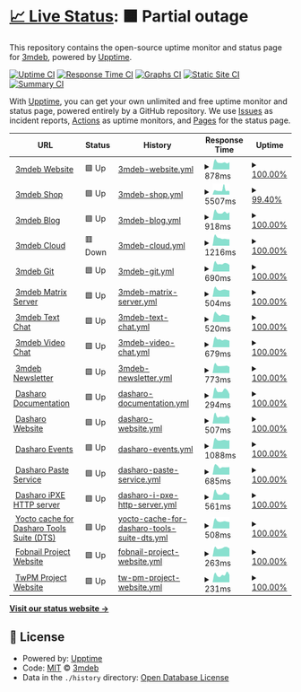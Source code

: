 # [📈 Live Status](https://3mdeb.github.io/upptime-site): <!--live status--> **🟧 Partial outage**

This repository contains the open-source uptime monitor and status page for [3mdeb](https://3mdeb.com), powered by [Upptime](https://github.com/upptime/upptime).

[![Uptime CI](https://github.com/3mdeb/upptime-site/workflows/Uptime%20CI/badge.svg)](https://github.com/3mdeb/upptime-site/actions?query=workflow%3A%22Uptime+CI%22)
[![Response Time CI](https://github.com/3mdeb/upptime-site/workflows/Response%20Time%20CI/badge.svg)](https://github.com/3mdeb/upptime-site/actions?query=workflow%3A%22Response+Time+CI%22)
[![Graphs CI](https://github.com/3mdeb/upptime-site/workflows/Graphs%20CI/badge.svg)](https://github.com/3mdeb/upptime-site/actions?query=workflow%3A%22Graphs+CI%22)
[![Static Site CI](https://github.com/3mdeb/upptime-site/workflows/Static%20Site%20CI/badge.svg)](https://github.com/3mdeb/upptime-site/actions?query=workflow%3A%22Static+Site+CI%22)
[![Summary CI](https://github.com/3mdeb/upptime-site/workflows/Summary%20CI/badge.svg)](https://github.com/3mdeb/upptime-site/actions?query=workflow%3A%22Summary+CI%22)

With [Upptime](https://upptime.js.org), you can get your own unlimited and free uptime monitor and status page, powered entirely by a GitHub repository. We use [Issues](https://github.com/3mdeb/upptime-site/issues) as incident reports, [Actions](https://github.com/3mdeb/upptime-site/actions) as uptime monitors, and [Pages](https://3mdeb.github.io/upptime-site) for the status page.

<!--start: status pages-->
<!-- This summary is generated by Upptime (https://github.com/upptime/upptime) -->
<!-- Do not edit this manually, your changes will be overwritten -->
<!-- prettier-ignore -->
| URL | Status | History | Response Time | Uptime |
| --- | ------ | ------- | ------------- | ------ |
| <img alt="" src="https://icons.duckduckgo.com/ip3/3mdeb.com.ico" height="13"> [3mdeb Website](https://3mdeb.com) | 🟩 Up | [3mdeb-website.yml](https://github.com/3mdeb/upptime-site/commits/HEAD/history/3mdeb-website.yml) | <details><summary><img alt="Response time graph" src="./graphs/3mdeb-website/response-time-week.png" height="20"> 878ms</summary><br><a href="https://3mdeb.github.io/upptime-site/history/3mdeb-website"><img alt="Response time 985" src="https://img.shields.io/endpoint?url=https%3A%2F%2Fraw.githubusercontent.com%2F3mdeb%2Fupptime-site%2FHEAD%2Fapi%2F3mdeb-website%2Fresponse-time.json"></a><br><a href="https://3mdeb.github.io/upptime-site/history/3mdeb-website"><img alt="24-hour response time 873" src="https://img.shields.io/endpoint?url=https%3A%2F%2Fraw.githubusercontent.com%2F3mdeb%2Fupptime-site%2FHEAD%2Fapi%2F3mdeb-website%2Fresponse-time-day.json"></a><br><a href="https://3mdeb.github.io/upptime-site/history/3mdeb-website"><img alt="7-day response time 878" src="https://img.shields.io/endpoint?url=https%3A%2F%2Fraw.githubusercontent.com%2F3mdeb%2Fupptime-site%2FHEAD%2Fapi%2F3mdeb-website%2Fresponse-time-week.json"></a><br><a href="https://3mdeb.github.io/upptime-site/history/3mdeb-website"><img alt="30-day response time 902" src="https://img.shields.io/endpoint?url=https%3A%2F%2Fraw.githubusercontent.com%2F3mdeb%2Fupptime-site%2FHEAD%2Fapi%2F3mdeb-website%2Fresponse-time-month.json"></a><br><a href="https://3mdeb.github.io/upptime-site/history/3mdeb-website"><img alt="1-year response time 989" src="https://img.shields.io/endpoint?url=https%3A%2F%2Fraw.githubusercontent.com%2F3mdeb%2Fupptime-site%2FHEAD%2Fapi%2F3mdeb-website%2Fresponse-time-year.json"></a></details> | <details><summary><a href="https://3mdeb.github.io/upptime-site/history/3mdeb-website">100.00%</a></summary><a href="https://3mdeb.github.io/upptime-site/history/3mdeb-website"><img alt="All-time uptime 99.98%" src="https://img.shields.io/endpoint?url=https%3A%2F%2Fraw.githubusercontent.com%2F3mdeb%2Fupptime-site%2FHEAD%2Fapi%2F3mdeb-website%2Fuptime.json"></a><br><a href="https://3mdeb.github.io/upptime-site/history/3mdeb-website"><img alt="24-hour uptime 100.00%" src="https://img.shields.io/endpoint?url=https%3A%2F%2Fraw.githubusercontent.com%2F3mdeb%2Fupptime-site%2FHEAD%2Fapi%2F3mdeb-website%2Fuptime-day.json"></a><br><a href="https://3mdeb.github.io/upptime-site/history/3mdeb-website"><img alt="7-day uptime 100.00%" src="https://img.shields.io/endpoint?url=https%3A%2F%2Fraw.githubusercontent.com%2F3mdeb%2Fupptime-site%2FHEAD%2Fapi%2F3mdeb-website%2Fuptime-week.json"></a><br><a href="https://3mdeb.github.io/upptime-site/history/3mdeb-website"><img alt="30-day uptime 100.00%" src="https://img.shields.io/endpoint?url=https%3A%2F%2Fraw.githubusercontent.com%2F3mdeb%2Fupptime-site%2FHEAD%2Fapi%2F3mdeb-website%2Fuptime-month.json"></a><br><a href="https://3mdeb.github.io/upptime-site/history/3mdeb-website"><img alt="1-year uptime 99.99%" src="https://img.shields.io/endpoint?url=https%3A%2F%2Fraw.githubusercontent.com%2F3mdeb%2Fupptime-site%2FHEAD%2Fapi%2F3mdeb-website%2Fuptime-year.json"></a></details>
| <img alt="" src="https://icons.duckduckgo.com/ip3/shop.3mdeb.com.ico" height="13"> [3mdeb Shop](https://shop.3mdeb.com/shop) | 🟩 Up | [3mdeb-shop.yml](https://github.com/3mdeb/upptime-site/commits/HEAD/history/3mdeb-shop.yml) | <details><summary><img alt="Response time graph" src="./graphs/3mdeb-shop/response-time-week.png" height="20"> 5507ms</summary><br><a href="https://3mdeb.github.io/upptime-site/history/3mdeb-shop"><img alt="Response time 8238" src="https://img.shields.io/endpoint?url=https%3A%2F%2Fraw.githubusercontent.com%2F3mdeb%2Fupptime-site%2FHEAD%2Fapi%2F3mdeb-shop%2Fresponse-time.json"></a><br><a href="https://3mdeb.github.io/upptime-site/history/3mdeb-shop"><img alt="24-hour response time 4141" src="https://img.shields.io/endpoint?url=https%3A%2F%2Fraw.githubusercontent.com%2F3mdeb%2Fupptime-site%2FHEAD%2Fapi%2F3mdeb-shop%2Fresponse-time-day.json"></a><br><a href="https://3mdeb.github.io/upptime-site/history/3mdeb-shop"><img alt="7-day response time 5507" src="https://img.shields.io/endpoint?url=https%3A%2F%2Fraw.githubusercontent.com%2F3mdeb%2Fupptime-site%2FHEAD%2Fapi%2F3mdeb-shop%2Fresponse-time-week.json"></a><br><a href="https://3mdeb.github.io/upptime-site/history/3mdeb-shop"><img alt="30-day response time 6719" src="https://img.shields.io/endpoint?url=https%3A%2F%2Fraw.githubusercontent.com%2F3mdeb%2Fupptime-site%2FHEAD%2Fapi%2F3mdeb-shop%2Fresponse-time-month.json"></a><br><a href="https://3mdeb.github.io/upptime-site/history/3mdeb-shop"><img alt="1-year response time 8726" src="https://img.shields.io/endpoint?url=https%3A%2F%2Fraw.githubusercontent.com%2F3mdeb%2Fupptime-site%2FHEAD%2Fapi%2F3mdeb-shop%2Fresponse-time-year.json"></a></details> | <details><summary><a href="https://3mdeb.github.io/upptime-site/history/3mdeb-shop">99.40%</a></summary><a href="https://3mdeb.github.io/upptime-site/history/3mdeb-shop"><img alt="All-time uptime 99.54%" src="https://img.shields.io/endpoint?url=https%3A%2F%2Fraw.githubusercontent.com%2F3mdeb%2Fupptime-site%2FHEAD%2Fapi%2F3mdeb-shop%2Fuptime.json"></a><br><a href="https://3mdeb.github.io/upptime-site/history/3mdeb-shop"><img alt="24-hour uptime 100.00%" src="https://img.shields.io/endpoint?url=https%3A%2F%2Fraw.githubusercontent.com%2F3mdeb%2Fupptime-site%2FHEAD%2Fapi%2F3mdeb-shop%2Fuptime-day.json"></a><br><a href="https://3mdeb.github.io/upptime-site/history/3mdeb-shop"><img alt="7-day uptime 99.40%" src="https://img.shields.io/endpoint?url=https%3A%2F%2Fraw.githubusercontent.com%2F3mdeb%2Fupptime-site%2FHEAD%2Fapi%2F3mdeb-shop%2Fuptime-week.json"></a><br><a href="https://3mdeb.github.io/upptime-site/history/3mdeb-shop"><img alt="30-day uptime 99.68%" src="https://img.shields.io/endpoint?url=https%3A%2F%2Fraw.githubusercontent.com%2F3mdeb%2Fupptime-site%2FHEAD%2Fapi%2F3mdeb-shop%2Fuptime-month.json"></a><br><a href="https://3mdeb.github.io/upptime-site/history/3mdeb-shop"><img alt="1-year uptime 99.14%" src="https://img.shields.io/endpoint?url=https%3A%2F%2Fraw.githubusercontent.com%2F3mdeb%2Fupptime-site%2FHEAD%2Fapi%2F3mdeb-shop%2Fuptime-year.json"></a></details>
| <img alt="" src="https://icons.duckduckgo.com/ip3/blog.3mdeb.com.ico" height="13"> [3mdeb Blog](https://blog.3mdeb.com) | 🟩 Up | [3mdeb-blog.yml](https://github.com/3mdeb/upptime-site/commits/HEAD/history/3mdeb-blog.yml) | <details><summary><img alt="Response time graph" src="./graphs/3mdeb-blog/response-time-week.png" height="20"> 918ms</summary><br><a href="https://3mdeb.github.io/upptime-site/history/3mdeb-blog"><img alt="Response time 987" src="https://img.shields.io/endpoint?url=https%3A%2F%2Fraw.githubusercontent.com%2F3mdeb%2Fupptime-site%2FHEAD%2Fapi%2F3mdeb-blog%2Fresponse-time.json"></a><br><a href="https://3mdeb.github.io/upptime-site/history/3mdeb-blog"><img alt="24-hour response time 926" src="https://img.shields.io/endpoint?url=https%3A%2F%2Fraw.githubusercontent.com%2F3mdeb%2Fupptime-site%2FHEAD%2Fapi%2F3mdeb-blog%2Fresponse-time-day.json"></a><br><a href="https://3mdeb.github.io/upptime-site/history/3mdeb-blog"><img alt="7-day response time 918" src="https://img.shields.io/endpoint?url=https%3A%2F%2Fraw.githubusercontent.com%2F3mdeb%2Fupptime-site%2FHEAD%2Fapi%2F3mdeb-blog%2Fresponse-time-week.json"></a><br><a href="https://3mdeb.github.io/upptime-site/history/3mdeb-blog"><img alt="30-day response time 945" src="https://img.shields.io/endpoint?url=https%3A%2F%2Fraw.githubusercontent.com%2F3mdeb%2Fupptime-site%2FHEAD%2Fapi%2F3mdeb-blog%2Fresponse-time-month.json"></a><br><a href="https://3mdeb.github.io/upptime-site/history/3mdeb-blog"><img alt="1-year response time 993" src="https://img.shields.io/endpoint?url=https%3A%2F%2Fraw.githubusercontent.com%2F3mdeb%2Fupptime-site%2FHEAD%2Fapi%2F3mdeb-blog%2Fresponse-time-year.json"></a></details> | <details><summary><a href="https://3mdeb.github.io/upptime-site/history/3mdeb-blog">100.00%</a></summary><a href="https://3mdeb.github.io/upptime-site/history/3mdeb-blog"><img alt="All-time uptime 99.99%" src="https://img.shields.io/endpoint?url=https%3A%2F%2Fraw.githubusercontent.com%2F3mdeb%2Fupptime-site%2FHEAD%2Fapi%2F3mdeb-blog%2Fuptime.json"></a><br><a href="https://3mdeb.github.io/upptime-site/history/3mdeb-blog"><img alt="24-hour uptime 100.00%" src="https://img.shields.io/endpoint?url=https%3A%2F%2Fraw.githubusercontent.com%2F3mdeb%2Fupptime-site%2FHEAD%2Fapi%2F3mdeb-blog%2Fuptime-day.json"></a><br><a href="https://3mdeb.github.io/upptime-site/history/3mdeb-blog"><img alt="7-day uptime 100.00%" src="https://img.shields.io/endpoint?url=https%3A%2F%2Fraw.githubusercontent.com%2F3mdeb%2Fupptime-site%2FHEAD%2Fapi%2F3mdeb-blog%2Fuptime-week.json"></a><br><a href="https://3mdeb.github.io/upptime-site/history/3mdeb-blog"><img alt="30-day uptime 100.00%" src="https://img.shields.io/endpoint?url=https%3A%2F%2Fraw.githubusercontent.com%2F3mdeb%2Fupptime-site%2FHEAD%2Fapi%2F3mdeb-blog%2Fuptime-month.json"></a><br><a href="https://3mdeb.github.io/upptime-site/history/3mdeb-blog"><img alt="1-year uptime 99.99%" src="https://img.shields.io/endpoint?url=https%3A%2F%2Fraw.githubusercontent.com%2F3mdeb%2Fupptime-site%2FHEAD%2Fapi%2F3mdeb-blog%2Fuptime-year.json"></a></details>
| <img alt="" src="https://icons.duckduckgo.com/ip3/cloud.3mdeb.com.ico" height="13"> [3mdeb Cloud](https://cloud.3mdeb.com) | 🟥 Down | [3mdeb-cloud.yml](https://github.com/3mdeb/upptime-site/commits/HEAD/history/3mdeb-cloud.yml) | <details><summary><img alt="Response time graph" src="./graphs/3mdeb-cloud/response-time-week.png" height="20"> 1216ms</summary><br><a href="https://3mdeb.github.io/upptime-site/history/3mdeb-cloud"><img alt="Response time 1454" src="https://img.shields.io/endpoint?url=https%3A%2F%2Fraw.githubusercontent.com%2F3mdeb%2Fupptime-site%2FHEAD%2Fapi%2F3mdeb-cloud%2Fresponse-time.json"></a><br><a href="https://3mdeb.github.io/upptime-site/history/3mdeb-cloud"><img alt="24-hour response time 1148" src="https://img.shields.io/endpoint?url=https%3A%2F%2Fraw.githubusercontent.com%2F3mdeb%2Fupptime-site%2FHEAD%2Fapi%2F3mdeb-cloud%2Fresponse-time-day.json"></a><br><a href="https://3mdeb.github.io/upptime-site/history/3mdeb-cloud"><img alt="7-day response time 1216" src="https://img.shields.io/endpoint?url=https%3A%2F%2Fraw.githubusercontent.com%2F3mdeb%2Fupptime-site%2FHEAD%2Fapi%2F3mdeb-cloud%2Fresponse-time-week.json"></a><br><a href="https://3mdeb.github.io/upptime-site/history/3mdeb-cloud"><img alt="30-day response time 1366" src="https://img.shields.io/endpoint?url=https%3A%2F%2Fraw.githubusercontent.com%2F3mdeb%2Fupptime-site%2FHEAD%2Fapi%2F3mdeb-cloud%2Fresponse-time-month.json"></a><br><a href="https://3mdeb.github.io/upptime-site/history/3mdeb-cloud"><img alt="1-year response time 1288" src="https://img.shields.io/endpoint?url=https%3A%2F%2Fraw.githubusercontent.com%2F3mdeb%2Fupptime-site%2FHEAD%2Fapi%2F3mdeb-cloud%2Fresponse-time-year.json"></a></details> | <details><summary><a href="https://3mdeb.github.io/upptime-site/history/3mdeb-cloud">100.00%</a></summary><a href="https://3mdeb.github.io/upptime-site/history/3mdeb-cloud"><img alt="All-time uptime 98.97%" src="https://img.shields.io/endpoint?url=https%3A%2F%2Fraw.githubusercontent.com%2F3mdeb%2Fupptime-site%2FHEAD%2Fapi%2F3mdeb-cloud%2Fuptime.json"></a><br><a href="https://3mdeb.github.io/upptime-site/history/3mdeb-cloud"><img alt="24-hour uptime 99.97%" src="https://img.shields.io/endpoint?url=https%3A%2F%2Fraw.githubusercontent.com%2F3mdeb%2Fupptime-site%2FHEAD%2Fapi%2F3mdeb-cloud%2Fuptime-day.json"></a><br><a href="https://3mdeb.github.io/upptime-site/history/3mdeb-cloud"><img alt="7-day uptime 100.00%" src="https://img.shields.io/endpoint?url=https%3A%2F%2Fraw.githubusercontent.com%2F3mdeb%2Fupptime-site%2FHEAD%2Fapi%2F3mdeb-cloud%2Fuptime-week.json"></a><br><a href="https://3mdeb.github.io/upptime-site/history/3mdeb-cloud"><img alt="30-day uptime 99.89%" src="https://img.shields.io/endpoint?url=https%3A%2F%2Fraw.githubusercontent.com%2F3mdeb%2Fupptime-site%2FHEAD%2Fapi%2F3mdeb-cloud%2Fuptime-month.json"></a><br><a href="https://3mdeb.github.io/upptime-site/history/3mdeb-cloud"><img alt="1-year uptime 98.75%" src="https://img.shields.io/endpoint?url=https%3A%2F%2Fraw.githubusercontent.com%2F3mdeb%2Fupptime-site%2FHEAD%2Fapi%2F3mdeb-cloud%2Fuptime-year.json"></a></details>
| <img alt="" src="https://icons.duckduckgo.com/ip3/git.3mdeb.com.ico" height="13"> [3mdeb Git](https://git.3mdeb.com) | 🟩 Up | [3mdeb-git.yml](https://github.com/3mdeb/upptime-site/commits/HEAD/history/3mdeb-git.yml) | <details><summary><img alt="Response time graph" src="./graphs/3mdeb-git/response-time-week.png" height="20"> 690ms</summary><br><a href="https://3mdeb.github.io/upptime-site/history/3mdeb-git"><img alt="Response time 1064" src="https://img.shields.io/endpoint?url=https%3A%2F%2Fraw.githubusercontent.com%2F3mdeb%2Fupptime-site%2FHEAD%2Fapi%2F3mdeb-git%2Fresponse-time.json"></a><br><a href="https://3mdeb.github.io/upptime-site/history/3mdeb-git"><img alt="24-hour response time 569" src="https://img.shields.io/endpoint?url=https%3A%2F%2Fraw.githubusercontent.com%2F3mdeb%2Fupptime-site%2FHEAD%2Fapi%2F3mdeb-git%2Fresponse-time-day.json"></a><br><a href="https://3mdeb.github.io/upptime-site/history/3mdeb-git"><img alt="7-day response time 690" src="https://img.shields.io/endpoint?url=https%3A%2F%2Fraw.githubusercontent.com%2F3mdeb%2Fupptime-site%2FHEAD%2Fapi%2F3mdeb-git%2Fresponse-time-week.json"></a><br><a href="https://3mdeb.github.io/upptime-site/history/3mdeb-git"><img alt="30-day response time 765" src="https://img.shields.io/endpoint?url=https%3A%2F%2Fraw.githubusercontent.com%2F3mdeb%2Fupptime-site%2FHEAD%2Fapi%2F3mdeb-git%2Fresponse-time-month.json"></a><br><a href="https://3mdeb.github.io/upptime-site/history/3mdeb-git"><img alt="1-year response time 776" src="https://img.shields.io/endpoint?url=https%3A%2F%2Fraw.githubusercontent.com%2F3mdeb%2Fupptime-site%2FHEAD%2Fapi%2F3mdeb-git%2Fresponse-time-year.json"></a></details> | <details><summary><a href="https://3mdeb.github.io/upptime-site/history/3mdeb-git">100.00%</a></summary><a href="https://3mdeb.github.io/upptime-site/history/3mdeb-git"><img alt="All-time uptime 99.94%" src="https://img.shields.io/endpoint?url=https%3A%2F%2Fraw.githubusercontent.com%2F3mdeb%2Fupptime-site%2FHEAD%2Fapi%2F3mdeb-git%2Fuptime.json"></a><br><a href="https://3mdeb.github.io/upptime-site/history/3mdeb-git"><img alt="24-hour uptime 100.00%" src="https://img.shields.io/endpoint?url=https%3A%2F%2Fraw.githubusercontent.com%2F3mdeb%2Fupptime-site%2FHEAD%2Fapi%2F3mdeb-git%2Fuptime-day.json"></a><br><a href="https://3mdeb.github.io/upptime-site/history/3mdeb-git"><img alt="7-day uptime 100.00%" src="https://img.shields.io/endpoint?url=https%3A%2F%2Fraw.githubusercontent.com%2F3mdeb%2Fupptime-site%2FHEAD%2Fapi%2F3mdeb-git%2Fuptime-week.json"></a><br><a href="https://3mdeb.github.io/upptime-site/history/3mdeb-git"><img alt="30-day uptime 99.89%" src="https://img.shields.io/endpoint?url=https%3A%2F%2Fraw.githubusercontent.com%2F3mdeb%2Fupptime-site%2FHEAD%2Fapi%2F3mdeb-git%2Fuptime-month.json"></a><br><a href="https://3mdeb.github.io/upptime-site/history/3mdeb-git"><img alt="1-year uptime 99.93%" src="https://img.shields.io/endpoint?url=https%3A%2F%2Fraw.githubusercontent.com%2F3mdeb%2Fupptime-site%2FHEAD%2Fapi%2F3mdeb-git%2Fuptime-year.json"></a></details>
| <img alt="" src="https://icons.duckduckgo.com/ip3/matrix.3mdeb.com.ico" height="13"> [3mdeb Matrix Server](https://matrix.3mdeb.com) | 🟩 Up | [3mdeb-matrix-server.yml](https://github.com/3mdeb/upptime-site/commits/HEAD/history/3mdeb-matrix-server.yml) | <details><summary><img alt="Response time graph" src="./graphs/3mdeb-matrix-server/response-time-week.png" height="20"> 504ms</summary><br><a href="https://3mdeb.github.io/upptime-site/history/3mdeb-matrix-server"><img alt="Response time 604" src="https://img.shields.io/endpoint?url=https%3A%2F%2Fraw.githubusercontent.com%2F3mdeb%2Fupptime-site%2FHEAD%2Fapi%2F3mdeb-matrix-server%2Fresponse-time.json"></a><br><a href="https://3mdeb.github.io/upptime-site/history/3mdeb-matrix-server"><img alt="24-hour response time 440" src="https://img.shields.io/endpoint?url=https%3A%2F%2Fraw.githubusercontent.com%2F3mdeb%2Fupptime-site%2FHEAD%2Fapi%2F3mdeb-matrix-server%2Fresponse-time-day.json"></a><br><a href="https://3mdeb.github.io/upptime-site/history/3mdeb-matrix-server"><img alt="7-day response time 504" src="https://img.shields.io/endpoint?url=https%3A%2F%2Fraw.githubusercontent.com%2F3mdeb%2Fupptime-site%2FHEAD%2Fapi%2F3mdeb-matrix-server%2Fresponse-time-week.json"></a><br><a href="https://3mdeb.github.io/upptime-site/history/3mdeb-matrix-server"><img alt="30-day response time 632" src="https://img.shields.io/endpoint?url=https%3A%2F%2Fraw.githubusercontent.com%2F3mdeb%2Fupptime-site%2FHEAD%2Fapi%2F3mdeb-matrix-server%2Fresponse-time-month.json"></a><br><a href="https://3mdeb.github.io/upptime-site/history/3mdeb-matrix-server"><img alt="1-year response time 609" src="https://img.shields.io/endpoint?url=https%3A%2F%2Fraw.githubusercontent.com%2F3mdeb%2Fupptime-site%2FHEAD%2Fapi%2F3mdeb-matrix-server%2Fresponse-time-year.json"></a></details> | <details><summary><a href="https://3mdeb.github.io/upptime-site/history/3mdeb-matrix-server">100.00%</a></summary><a href="https://3mdeb.github.io/upptime-site/history/3mdeb-matrix-server"><img alt="All-time uptime 99.93%" src="https://img.shields.io/endpoint?url=https%3A%2F%2Fraw.githubusercontent.com%2F3mdeb%2Fupptime-site%2FHEAD%2Fapi%2F3mdeb-matrix-server%2Fuptime.json"></a><br><a href="https://3mdeb.github.io/upptime-site/history/3mdeb-matrix-server"><img alt="24-hour uptime 100.00%" src="https://img.shields.io/endpoint?url=https%3A%2F%2Fraw.githubusercontent.com%2F3mdeb%2Fupptime-site%2FHEAD%2Fapi%2F3mdeb-matrix-server%2Fuptime-day.json"></a><br><a href="https://3mdeb.github.io/upptime-site/history/3mdeb-matrix-server"><img alt="7-day uptime 100.00%" src="https://img.shields.io/endpoint?url=https%3A%2F%2Fraw.githubusercontent.com%2F3mdeb%2Fupptime-site%2FHEAD%2Fapi%2F3mdeb-matrix-server%2Fuptime-week.json"></a><br><a href="https://3mdeb.github.io/upptime-site/history/3mdeb-matrix-server"><img alt="30-day uptime 99.80%" src="https://img.shields.io/endpoint?url=https%3A%2F%2Fraw.githubusercontent.com%2F3mdeb%2Fupptime-site%2FHEAD%2Fapi%2F3mdeb-matrix-server%2Fuptime-month.json"></a><br><a href="https://3mdeb.github.io/upptime-site/history/3mdeb-matrix-server"><img alt="1-year uptime 99.91%" src="https://img.shields.io/endpoint?url=https%3A%2F%2Fraw.githubusercontent.com%2F3mdeb%2Fupptime-site%2FHEAD%2Fapi%2F3mdeb-matrix-server%2Fuptime-year.json"></a></details>
| <img alt="" src="https://icons.duckduckgo.com/ip3/chat.3mdeb.com.ico" height="13"> [3mdeb Text Chat](https://chat.3mdeb.com) | 🟩 Up | [3mdeb-text-chat.yml](https://github.com/3mdeb/upptime-site/commits/HEAD/history/3mdeb-text-chat.yml) | <details><summary><img alt="Response time graph" src="./graphs/3mdeb-text-chat/response-time-week.png" height="20"> 520ms</summary><br><a href="https://3mdeb.github.io/upptime-site/history/3mdeb-text-chat"><img alt="Response time 594" src="https://img.shields.io/endpoint?url=https%3A%2F%2Fraw.githubusercontent.com%2F3mdeb%2Fupptime-site%2FHEAD%2Fapi%2F3mdeb-text-chat%2Fresponse-time.json"></a><br><a href="https://3mdeb.github.io/upptime-site/history/3mdeb-text-chat"><img alt="24-hour response time 450" src="https://img.shields.io/endpoint?url=https%3A%2F%2Fraw.githubusercontent.com%2F3mdeb%2Fupptime-site%2FHEAD%2Fapi%2F3mdeb-text-chat%2Fresponse-time-day.json"></a><br><a href="https://3mdeb.github.io/upptime-site/history/3mdeb-text-chat"><img alt="7-day response time 520" src="https://img.shields.io/endpoint?url=https%3A%2F%2Fraw.githubusercontent.com%2F3mdeb%2Fupptime-site%2FHEAD%2Fapi%2F3mdeb-text-chat%2Fresponse-time-week.json"></a><br><a href="https://3mdeb.github.io/upptime-site/history/3mdeb-text-chat"><img alt="30-day response time 541" src="https://img.shields.io/endpoint?url=https%3A%2F%2Fraw.githubusercontent.com%2F3mdeb%2Fupptime-site%2FHEAD%2Fapi%2F3mdeb-text-chat%2Fresponse-time-month.json"></a><br><a href="https://3mdeb.github.io/upptime-site/history/3mdeb-text-chat"><img alt="1-year response time 594" src="https://img.shields.io/endpoint?url=https%3A%2F%2Fraw.githubusercontent.com%2F3mdeb%2Fupptime-site%2FHEAD%2Fapi%2F3mdeb-text-chat%2Fresponse-time-year.json"></a></details> | <details><summary><a href="https://3mdeb.github.io/upptime-site/history/3mdeb-text-chat">100.00%</a></summary><a href="https://3mdeb.github.io/upptime-site/history/3mdeb-text-chat"><img alt="All-time uptime 99.62%" src="https://img.shields.io/endpoint?url=https%3A%2F%2Fraw.githubusercontent.com%2F3mdeb%2Fupptime-site%2FHEAD%2Fapi%2F3mdeb-text-chat%2Fuptime.json"></a><br><a href="https://3mdeb.github.io/upptime-site/history/3mdeb-text-chat"><img alt="24-hour uptime 100.00%" src="https://img.shields.io/endpoint?url=https%3A%2F%2Fraw.githubusercontent.com%2F3mdeb%2Fupptime-site%2FHEAD%2Fapi%2F3mdeb-text-chat%2Fuptime-day.json"></a><br><a href="https://3mdeb.github.io/upptime-site/history/3mdeb-text-chat"><img alt="7-day uptime 100.00%" src="https://img.shields.io/endpoint?url=https%3A%2F%2Fraw.githubusercontent.com%2F3mdeb%2Fupptime-site%2FHEAD%2Fapi%2F3mdeb-text-chat%2Fuptime-week.json"></a><br><a href="https://3mdeb.github.io/upptime-site/history/3mdeb-text-chat"><img alt="30-day uptime 99.89%" src="https://img.shields.io/endpoint?url=https%3A%2F%2Fraw.githubusercontent.com%2F3mdeb%2Fupptime-site%2FHEAD%2Fapi%2F3mdeb-text-chat%2Fuptime-month.json"></a><br><a href="https://3mdeb.github.io/upptime-site/history/3mdeb-text-chat"><img alt="1-year uptime 99.92%" src="https://img.shields.io/endpoint?url=https%3A%2F%2Fraw.githubusercontent.com%2F3mdeb%2Fupptime-site%2FHEAD%2Fapi%2F3mdeb-text-chat%2Fuptime-year.json"></a></details>
| <img alt="" src="https://icons.duckduckgo.com/ip3/meet.3mdeb.com.ico" height="13"> [3mdeb Video Chat](https://meet.3mdeb.com) | 🟩 Up | [3mdeb-video-chat.yml](https://github.com/3mdeb/upptime-site/commits/HEAD/history/3mdeb-video-chat.yml) | <details><summary><img alt="Response time graph" src="./graphs/3mdeb-video-chat/response-time-week.png" height="20"> 679ms</summary><br><a href="https://3mdeb.github.io/upptime-site/history/3mdeb-video-chat"><img alt="Response time 777" src="https://img.shields.io/endpoint?url=https%3A%2F%2Fraw.githubusercontent.com%2F3mdeb%2Fupptime-site%2FHEAD%2Fapi%2F3mdeb-video-chat%2Fresponse-time.json"></a><br><a href="https://3mdeb.github.io/upptime-site/history/3mdeb-video-chat"><img alt="24-hour response time 561" src="https://img.shields.io/endpoint?url=https%3A%2F%2Fraw.githubusercontent.com%2F3mdeb%2Fupptime-site%2FHEAD%2Fapi%2F3mdeb-video-chat%2Fresponse-time-day.json"></a><br><a href="https://3mdeb.github.io/upptime-site/history/3mdeb-video-chat"><img alt="7-day response time 679" src="https://img.shields.io/endpoint?url=https%3A%2F%2Fraw.githubusercontent.com%2F3mdeb%2Fupptime-site%2FHEAD%2Fapi%2F3mdeb-video-chat%2Fresponse-time-week.json"></a><br><a href="https://3mdeb.github.io/upptime-site/history/3mdeb-video-chat"><img alt="30-day response time 672" src="https://img.shields.io/endpoint?url=https%3A%2F%2Fraw.githubusercontent.com%2F3mdeb%2Fupptime-site%2FHEAD%2Fapi%2F3mdeb-video-chat%2Fresponse-time-month.json"></a><br><a href="https://3mdeb.github.io/upptime-site/history/3mdeb-video-chat"><img alt="1-year response time 746" src="https://img.shields.io/endpoint?url=https%3A%2F%2Fraw.githubusercontent.com%2F3mdeb%2Fupptime-site%2FHEAD%2Fapi%2F3mdeb-video-chat%2Fresponse-time-year.json"></a></details> | <details><summary><a href="https://3mdeb.github.io/upptime-site/history/3mdeb-video-chat">100.00%</a></summary><a href="https://3mdeb.github.io/upptime-site/history/3mdeb-video-chat"><img alt="All-time uptime 99.63%" src="https://img.shields.io/endpoint?url=https%3A%2F%2Fraw.githubusercontent.com%2F3mdeb%2Fupptime-site%2FHEAD%2Fapi%2F3mdeb-video-chat%2Fuptime.json"></a><br><a href="https://3mdeb.github.io/upptime-site/history/3mdeb-video-chat"><img alt="24-hour uptime 100.00%" src="https://img.shields.io/endpoint?url=https%3A%2F%2Fraw.githubusercontent.com%2F3mdeb%2Fupptime-site%2FHEAD%2Fapi%2F3mdeb-video-chat%2Fuptime-day.json"></a><br><a href="https://3mdeb.github.io/upptime-site/history/3mdeb-video-chat"><img alt="7-day uptime 100.00%" src="https://img.shields.io/endpoint?url=https%3A%2F%2Fraw.githubusercontent.com%2F3mdeb%2Fupptime-site%2FHEAD%2Fapi%2F3mdeb-video-chat%2Fuptime-week.json"></a><br><a href="https://3mdeb.github.io/upptime-site/history/3mdeb-video-chat"><img alt="30-day uptime 100.00%" src="https://img.shields.io/endpoint?url=https%3A%2F%2Fraw.githubusercontent.com%2F3mdeb%2Fupptime-site%2FHEAD%2Fapi%2F3mdeb-video-chat%2Fuptime-month.json"></a><br><a href="https://3mdeb.github.io/upptime-site/history/3mdeb-video-chat"><img alt="1-year uptime 99.91%" src="https://img.shields.io/endpoint?url=https%3A%2F%2Fraw.githubusercontent.com%2F3mdeb%2Fupptime-site%2FHEAD%2Fapi%2F3mdeb-video-chat%2Fuptime-year.json"></a></details>
| <img alt="" src="https://icons.duckduckgo.com/ip3/newsletter.3mdeb.com.ico" height="13"> [3mdeb Newsletter](https://newsletter.3mdeb.com) | 🟩 Up | [3mdeb-newsletter.yml](https://github.com/3mdeb/upptime-site/commits/HEAD/history/3mdeb-newsletter.yml) | <details><summary><img alt="Response time graph" src="./graphs/3mdeb-newsletter/response-time-week.png" height="20"> 773ms</summary><br><a href="https://3mdeb.github.io/upptime-site/history/3mdeb-newsletter"><img alt="Response time 870" src="https://img.shields.io/endpoint?url=https%3A%2F%2Fraw.githubusercontent.com%2F3mdeb%2Fupptime-site%2FHEAD%2Fapi%2F3mdeb-newsletter%2Fresponse-time.json"></a><br><a href="https://3mdeb.github.io/upptime-site/history/3mdeb-newsletter"><img alt="24-hour response time 642" src="https://img.shields.io/endpoint?url=https%3A%2F%2Fraw.githubusercontent.com%2F3mdeb%2Fupptime-site%2FHEAD%2Fapi%2F3mdeb-newsletter%2Fresponse-time-day.json"></a><br><a href="https://3mdeb.github.io/upptime-site/history/3mdeb-newsletter"><img alt="7-day response time 773" src="https://img.shields.io/endpoint?url=https%3A%2F%2Fraw.githubusercontent.com%2F3mdeb%2Fupptime-site%2FHEAD%2Fapi%2F3mdeb-newsletter%2Fresponse-time-week.json"></a><br><a href="https://3mdeb.github.io/upptime-site/history/3mdeb-newsletter"><img alt="30-day response time 862" src="https://img.shields.io/endpoint?url=https%3A%2F%2Fraw.githubusercontent.com%2F3mdeb%2Fupptime-site%2FHEAD%2Fapi%2F3mdeb-newsletter%2Fresponse-time-month.json"></a><br><a href="https://3mdeb.github.io/upptime-site/history/3mdeb-newsletter"><img alt="1-year response time 869" src="https://img.shields.io/endpoint?url=https%3A%2F%2Fraw.githubusercontent.com%2F3mdeb%2Fupptime-site%2FHEAD%2Fapi%2F3mdeb-newsletter%2Fresponse-time-year.json"></a></details> | <details><summary><a href="https://3mdeb.github.io/upptime-site/history/3mdeb-newsletter">100.00%</a></summary><a href="https://3mdeb.github.io/upptime-site/history/3mdeb-newsletter"><img alt="All-time uptime 99.60%" src="https://img.shields.io/endpoint?url=https%3A%2F%2Fraw.githubusercontent.com%2F3mdeb%2Fupptime-site%2FHEAD%2Fapi%2F3mdeb-newsletter%2Fuptime.json"></a><br><a href="https://3mdeb.github.io/upptime-site/history/3mdeb-newsletter"><img alt="24-hour uptime 100.00%" src="https://img.shields.io/endpoint?url=https%3A%2F%2Fraw.githubusercontent.com%2F3mdeb%2Fupptime-site%2FHEAD%2Fapi%2F3mdeb-newsletter%2Fuptime-day.json"></a><br><a href="https://3mdeb.github.io/upptime-site/history/3mdeb-newsletter"><img alt="7-day uptime 100.00%" src="https://img.shields.io/endpoint?url=https%3A%2F%2Fraw.githubusercontent.com%2F3mdeb%2Fupptime-site%2FHEAD%2Fapi%2F3mdeb-newsletter%2Fuptime-week.json"></a><br><a href="https://3mdeb.github.io/upptime-site/history/3mdeb-newsletter"><img alt="30-day uptime 99.91%" src="https://img.shields.io/endpoint?url=https%3A%2F%2Fraw.githubusercontent.com%2F3mdeb%2Fupptime-site%2FHEAD%2Fapi%2F3mdeb-newsletter%2Fuptime-month.json"></a><br><a href="https://3mdeb.github.io/upptime-site/history/3mdeb-newsletter"><img alt="1-year uptime 99.91%" src="https://img.shields.io/endpoint?url=https%3A%2F%2Fraw.githubusercontent.com%2F3mdeb%2Fupptime-site%2FHEAD%2Fapi%2F3mdeb-newsletter%2Fuptime-year.json"></a></details>
| <img alt="" src="https://icons.duckduckgo.com/ip3/docs.dasharo.com.ico" height="13"> [Dasharo Documentation](https://docs.dasharo.com) | 🟩 Up | [dasharo-documentation.yml](https://github.com/3mdeb/upptime-site/commits/HEAD/history/dasharo-documentation.yml) | <details><summary><img alt="Response time graph" src="./graphs/dasharo-documentation/response-time-week.png" height="20"> 294ms</summary><br><a href="https://3mdeb.github.io/upptime-site/history/dasharo-documentation"><img alt="Response time 316" src="https://img.shields.io/endpoint?url=https%3A%2F%2Fraw.githubusercontent.com%2F3mdeb%2Fupptime-site%2FHEAD%2Fapi%2Fdasharo-documentation%2Fresponse-time.json"></a><br><a href="https://3mdeb.github.io/upptime-site/history/dasharo-documentation"><img alt="24-hour response time 162" src="https://img.shields.io/endpoint?url=https%3A%2F%2Fraw.githubusercontent.com%2F3mdeb%2Fupptime-site%2FHEAD%2Fapi%2Fdasharo-documentation%2Fresponse-time-day.json"></a><br><a href="https://3mdeb.github.io/upptime-site/history/dasharo-documentation"><img alt="7-day response time 294" src="https://img.shields.io/endpoint?url=https%3A%2F%2Fraw.githubusercontent.com%2F3mdeb%2Fupptime-site%2FHEAD%2Fapi%2Fdasharo-documentation%2Fresponse-time-week.json"></a><br><a href="https://3mdeb.github.io/upptime-site/history/dasharo-documentation"><img alt="30-day response time 300" src="https://img.shields.io/endpoint?url=https%3A%2F%2Fraw.githubusercontent.com%2F3mdeb%2Fupptime-site%2FHEAD%2Fapi%2Fdasharo-documentation%2Fresponse-time-month.json"></a><br><a href="https://3mdeb.github.io/upptime-site/history/dasharo-documentation"><img alt="1-year response time 321" src="https://img.shields.io/endpoint?url=https%3A%2F%2Fraw.githubusercontent.com%2F3mdeb%2Fupptime-site%2FHEAD%2Fapi%2Fdasharo-documentation%2Fresponse-time-year.json"></a></details> | <details><summary><a href="https://3mdeb.github.io/upptime-site/history/dasharo-documentation">100.00%</a></summary><a href="https://3mdeb.github.io/upptime-site/history/dasharo-documentation"><img alt="All-time uptime 100.00%" src="https://img.shields.io/endpoint?url=https%3A%2F%2Fraw.githubusercontent.com%2F3mdeb%2Fupptime-site%2FHEAD%2Fapi%2Fdasharo-documentation%2Fuptime.json"></a><br><a href="https://3mdeb.github.io/upptime-site/history/dasharo-documentation"><img alt="24-hour uptime 100.00%" src="https://img.shields.io/endpoint?url=https%3A%2F%2Fraw.githubusercontent.com%2F3mdeb%2Fupptime-site%2FHEAD%2Fapi%2Fdasharo-documentation%2Fuptime-day.json"></a><br><a href="https://3mdeb.github.io/upptime-site/history/dasharo-documentation"><img alt="7-day uptime 100.00%" src="https://img.shields.io/endpoint?url=https%3A%2F%2Fraw.githubusercontent.com%2F3mdeb%2Fupptime-site%2FHEAD%2Fapi%2Fdasharo-documentation%2Fuptime-week.json"></a><br><a href="https://3mdeb.github.io/upptime-site/history/dasharo-documentation"><img alt="30-day uptime 100.00%" src="https://img.shields.io/endpoint?url=https%3A%2F%2Fraw.githubusercontent.com%2F3mdeb%2Fupptime-site%2FHEAD%2Fapi%2Fdasharo-documentation%2Fuptime-month.json"></a><br><a href="https://3mdeb.github.io/upptime-site/history/dasharo-documentation"><img alt="1-year uptime 100.00%" src="https://img.shields.io/endpoint?url=https%3A%2F%2Fraw.githubusercontent.com%2F3mdeb%2Fupptime-site%2FHEAD%2Fapi%2Fdasharo-documentation%2Fuptime-year.json"></a></details>
| <img alt="" src="https://icons.duckduckgo.com/ip3/dasharo.com.ico" height="13"> [Dasharo Website](https://dasharo.com) | 🟩 Up | [dasharo-website.yml](https://github.com/3mdeb/upptime-site/commits/HEAD/history/dasharo-website.yml) | <details><summary><img alt="Response time graph" src="./graphs/dasharo-website/response-time-week.png" height="20"> 507ms</summary><br><a href="https://3mdeb.github.io/upptime-site/history/dasharo-website"><img alt="Response time 545" src="https://img.shields.io/endpoint?url=https%3A%2F%2Fraw.githubusercontent.com%2F3mdeb%2Fupptime-site%2FHEAD%2Fapi%2Fdasharo-website%2Fresponse-time.json"></a><br><a href="https://3mdeb.github.io/upptime-site/history/dasharo-website"><img alt="24-hour response time 396" src="https://img.shields.io/endpoint?url=https%3A%2F%2Fraw.githubusercontent.com%2F3mdeb%2Fupptime-site%2FHEAD%2Fapi%2Fdasharo-website%2Fresponse-time-day.json"></a><br><a href="https://3mdeb.github.io/upptime-site/history/dasharo-website"><img alt="7-day response time 507" src="https://img.shields.io/endpoint?url=https%3A%2F%2Fraw.githubusercontent.com%2F3mdeb%2Fupptime-site%2FHEAD%2Fapi%2Fdasharo-website%2Fresponse-time-week.json"></a><br><a href="https://3mdeb.github.io/upptime-site/history/dasharo-website"><img alt="30-day response time 521" src="https://img.shields.io/endpoint?url=https%3A%2F%2Fraw.githubusercontent.com%2F3mdeb%2Fupptime-site%2FHEAD%2Fapi%2Fdasharo-website%2Fresponse-time-month.json"></a><br><a href="https://3mdeb.github.io/upptime-site/history/dasharo-website"><img alt="1-year response time 554" src="https://img.shields.io/endpoint?url=https%3A%2F%2Fraw.githubusercontent.com%2F3mdeb%2Fupptime-site%2FHEAD%2Fapi%2Fdasharo-website%2Fresponse-time-year.json"></a></details> | <details><summary><a href="https://3mdeb.github.io/upptime-site/history/dasharo-website">100.00%</a></summary><a href="https://3mdeb.github.io/upptime-site/history/dasharo-website"><img alt="All-time uptime 100.00%" src="https://img.shields.io/endpoint?url=https%3A%2F%2Fraw.githubusercontent.com%2F3mdeb%2Fupptime-site%2FHEAD%2Fapi%2Fdasharo-website%2Fuptime.json"></a><br><a href="https://3mdeb.github.io/upptime-site/history/dasharo-website"><img alt="24-hour uptime 100.00%" src="https://img.shields.io/endpoint?url=https%3A%2F%2Fraw.githubusercontent.com%2F3mdeb%2Fupptime-site%2FHEAD%2Fapi%2Fdasharo-website%2Fuptime-day.json"></a><br><a href="https://3mdeb.github.io/upptime-site/history/dasharo-website"><img alt="7-day uptime 100.00%" src="https://img.shields.io/endpoint?url=https%3A%2F%2Fraw.githubusercontent.com%2F3mdeb%2Fupptime-site%2FHEAD%2Fapi%2Fdasharo-website%2Fuptime-week.json"></a><br><a href="https://3mdeb.github.io/upptime-site/history/dasharo-website"><img alt="30-day uptime 100.00%" src="https://img.shields.io/endpoint?url=https%3A%2F%2Fraw.githubusercontent.com%2F3mdeb%2Fupptime-site%2FHEAD%2Fapi%2Fdasharo-website%2Fuptime-month.json"></a><br><a href="https://3mdeb.github.io/upptime-site/history/dasharo-website"><img alt="1-year uptime 100.00%" src="https://img.shields.io/endpoint?url=https%3A%2F%2Fraw.githubusercontent.com%2F3mdeb%2Fupptime-site%2FHEAD%2Fapi%2Fdasharo-website%2Fuptime-year.json"></a></details>
| <img alt="" src="https://icons.duckduckgo.com/ip3/vpub.dasharo.com.ico" height="13"> [Dasharo Events](https://vpub.dasharo.com) | 🟩 Up | [dasharo-events.yml](https://github.com/3mdeb/upptime-site/commits/HEAD/history/dasharo-events.yml) | <details><summary><img alt="Response time graph" src="./graphs/dasharo-events/response-time-week.png" height="20"> 1088ms</summary><br><a href="https://3mdeb.github.io/upptime-site/history/dasharo-events"><img alt="Response time 1280" src="https://img.shields.io/endpoint?url=https%3A%2F%2Fraw.githubusercontent.com%2F3mdeb%2Fupptime-site%2FHEAD%2Fapi%2Fdasharo-events%2Fresponse-time.json"></a><br><a href="https://3mdeb.github.io/upptime-site/history/dasharo-events"><img alt="24-hour response time 1049" src="https://img.shields.io/endpoint?url=https%3A%2F%2Fraw.githubusercontent.com%2F3mdeb%2Fupptime-site%2FHEAD%2Fapi%2Fdasharo-events%2Fresponse-time-day.json"></a><br><a href="https://3mdeb.github.io/upptime-site/history/dasharo-events"><img alt="7-day response time 1088" src="https://img.shields.io/endpoint?url=https%3A%2F%2Fraw.githubusercontent.com%2F3mdeb%2Fupptime-site%2FHEAD%2Fapi%2Fdasharo-events%2Fresponse-time-week.json"></a><br><a href="https://3mdeb.github.io/upptime-site/history/dasharo-events"><img alt="30-day response time 1068" src="https://img.shields.io/endpoint?url=https%3A%2F%2Fraw.githubusercontent.com%2F3mdeb%2Fupptime-site%2FHEAD%2Fapi%2Fdasharo-events%2Fresponse-time-month.json"></a><br><a href="https://3mdeb.github.io/upptime-site/history/dasharo-events"><img alt="1-year response time 1176" src="https://img.shields.io/endpoint?url=https%3A%2F%2Fraw.githubusercontent.com%2F3mdeb%2Fupptime-site%2FHEAD%2Fapi%2Fdasharo-events%2Fresponse-time-year.json"></a></details> | <details><summary><a href="https://3mdeb.github.io/upptime-site/history/dasharo-events">100.00%</a></summary><a href="https://3mdeb.github.io/upptime-site/history/dasharo-events"><img alt="All-time uptime 99.44%" src="https://img.shields.io/endpoint?url=https%3A%2F%2Fraw.githubusercontent.com%2F3mdeb%2Fupptime-site%2FHEAD%2Fapi%2Fdasharo-events%2Fuptime.json"></a><br><a href="https://3mdeb.github.io/upptime-site/history/dasharo-events"><img alt="24-hour uptime 100.00%" src="https://img.shields.io/endpoint?url=https%3A%2F%2Fraw.githubusercontent.com%2F3mdeb%2Fupptime-site%2FHEAD%2Fapi%2Fdasharo-events%2Fuptime-day.json"></a><br><a href="https://3mdeb.github.io/upptime-site/history/dasharo-events"><img alt="7-day uptime 100.00%" src="https://img.shields.io/endpoint?url=https%3A%2F%2Fraw.githubusercontent.com%2F3mdeb%2Fupptime-site%2FHEAD%2Fapi%2Fdasharo-events%2Fuptime-week.json"></a><br><a href="https://3mdeb.github.io/upptime-site/history/dasharo-events"><img alt="30-day uptime 100.00%" src="https://img.shields.io/endpoint?url=https%3A%2F%2Fraw.githubusercontent.com%2F3mdeb%2Fupptime-site%2FHEAD%2Fapi%2Fdasharo-events%2Fuptime-month.json"></a><br><a href="https://3mdeb.github.io/upptime-site/history/dasharo-events"><img alt="1-year uptime 99.86%" src="https://img.shields.io/endpoint?url=https%3A%2F%2Fraw.githubusercontent.com%2F3mdeb%2Fupptime-site%2FHEAD%2Fapi%2Fdasharo-events%2Fuptime-year.json"></a></details>
| <img alt="" src="https://icons.duckduckgo.com/ip3/paste.dasharo.com.ico" height="13"> [Dasharo Paste Service](https://paste.dasharo.com/) | 🟩 Up | [dasharo-paste-service.yml](https://github.com/3mdeb/upptime-site/commits/HEAD/history/dasharo-paste-service.yml) | <details><summary><img alt="Response time graph" src="./graphs/dasharo-paste-service/response-time-week.png" height="20"> 685ms</summary><br><a href="https://3mdeb.github.io/upptime-site/history/dasharo-paste-service"><img alt="Response time 759" src="https://img.shields.io/endpoint?url=https%3A%2F%2Fraw.githubusercontent.com%2F3mdeb%2Fupptime-site%2FHEAD%2Fapi%2Fdasharo-paste-service%2Fresponse-time.json"></a><br><a href="https://3mdeb.github.io/upptime-site/history/dasharo-paste-service"><img alt="24-hour response time 651" src="https://img.shields.io/endpoint?url=https%3A%2F%2Fraw.githubusercontent.com%2F3mdeb%2Fupptime-site%2FHEAD%2Fapi%2Fdasharo-paste-service%2Fresponse-time-day.json"></a><br><a href="https://3mdeb.github.io/upptime-site/history/dasharo-paste-service"><img alt="7-day response time 685" src="https://img.shields.io/endpoint?url=https%3A%2F%2Fraw.githubusercontent.com%2F3mdeb%2Fupptime-site%2FHEAD%2Fapi%2Fdasharo-paste-service%2Fresponse-time-week.json"></a><br><a href="https://3mdeb.github.io/upptime-site/history/dasharo-paste-service"><img alt="30-day response time 691" src="https://img.shields.io/endpoint?url=https%3A%2F%2Fraw.githubusercontent.com%2F3mdeb%2Fupptime-site%2FHEAD%2Fapi%2Fdasharo-paste-service%2Fresponse-time-month.json"></a><br><a href="https://3mdeb.github.io/upptime-site/history/dasharo-paste-service"><img alt="1-year response time 752" src="https://img.shields.io/endpoint?url=https%3A%2F%2Fraw.githubusercontent.com%2F3mdeb%2Fupptime-site%2FHEAD%2Fapi%2Fdasharo-paste-service%2Fresponse-time-year.json"></a></details> | <details><summary><a href="https://3mdeb.github.io/upptime-site/history/dasharo-paste-service">100.00%</a></summary><a href="https://3mdeb.github.io/upptime-site/history/dasharo-paste-service"><img alt="All-time uptime 99.93%" src="https://img.shields.io/endpoint?url=https%3A%2F%2Fraw.githubusercontent.com%2F3mdeb%2Fupptime-site%2FHEAD%2Fapi%2Fdasharo-paste-service%2Fuptime.json"></a><br><a href="https://3mdeb.github.io/upptime-site/history/dasharo-paste-service"><img alt="24-hour uptime 100.00%" src="https://img.shields.io/endpoint?url=https%3A%2F%2Fraw.githubusercontent.com%2F3mdeb%2Fupptime-site%2FHEAD%2Fapi%2Fdasharo-paste-service%2Fuptime-day.json"></a><br><a href="https://3mdeb.github.io/upptime-site/history/dasharo-paste-service"><img alt="7-day uptime 100.00%" src="https://img.shields.io/endpoint?url=https%3A%2F%2Fraw.githubusercontent.com%2F3mdeb%2Fupptime-site%2FHEAD%2Fapi%2Fdasharo-paste-service%2Fuptime-week.json"></a><br><a href="https://3mdeb.github.io/upptime-site/history/dasharo-paste-service"><img alt="30-day uptime 100.00%" src="https://img.shields.io/endpoint?url=https%3A%2F%2Fraw.githubusercontent.com%2F3mdeb%2Fupptime-site%2FHEAD%2Fapi%2Fdasharo-paste-service%2Fuptime-month.json"></a><br><a href="https://3mdeb.github.io/upptime-site/history/dasharo-paste-service"><img alt="1-year uptime 99.92%" src="https://img.shields.io/endpoint?url=https%3A%2F%2Fraw.githubusercontent.com%2F3mdeb%2Fupptime-site%2FHEAD%2Fapi%2Fdasharo-paste-service%2Fuptime-year.json"></a></details>
| <img alt="" src="https://icons.duckduckgo.com/ip3/boot.dasharo.com.ico" height="13"> [Dasharo iPXE HTTP server](https://boot.dasharo.com) | 🟩 Up | [dasharo-i-pxe-http-server.yml](https://github.com/3mdeb/upptime-site/commits/HEAD/history/dasharo-i-pxe-http-server.yml) | <details><summary><img alt="Response time graph" src="./graphs/dasharo-i-pxe-http-server/response-time-week.png" height="20"> 561ms</summary><br><a href="https://3mdeb.github.io/upptime-site/history/dasharo-i-pxe-http-server"><img alt="Response time 620" src="https://img.shields.io/endpoint?url=https%3A%2F%2Fraw.githubusercontent.com%2F3mdeb%2Fupptime-site%2FHEAD%2Fapi%2Fdasharo-i-pxe-http-server%2Fresponse-time.json"></a><br><a href="https://3mdeb.github.io/upptime-site/history/dasharo-i-pxe-http-server"><img alt="24-hour response time 452" src="https://img.shields.io/endpoint?url=https%3A%2F%2Fraw.githubusercontent.com%2F3mdeb%2Fupptime-site%2FHEAD%2Fapi%2Fdasharo-i-pxe-http-server%2Fresponse-time-day.json"></a><br><a href="https://3mdeb.github.io/upptime-site/history/dasharo-i-pxe-http-server"><img alt="7-day response time 561" src="https://img.shields.io/endpoint?url=https%3A%2F%2Fraw.githubusercontent.com%2F3mdeb%2Fupptime-site%2FHEAD%2Fapi%2Fdasharo-i-pxe-http-server%2Fresponse-time-week.json"></a><br><a href="https://3mdeb.github.io/upptime-site/history/dasharo-i-pxe-http-server"><img alt="30-day response time 544" src="https://img.shields.io/endpoint?url=https%3A%2F%2Fraw.githubusercontent.com%2F3mdeb%2Fupptime-site%2FHEAD%2Fapi%2Fdasharo-i-pxe-http-server%2Fresponse-time-month.json"></a><br><a href="https://3mdeb.github.io/upptime-site/history/dasharo-i-pxe-http-server"><img alt="1-year response time 589" src="https://img.shields.io/endpoint?url=https%3A%2F%2Fraw.githubusercontent.com%2F3mdeb%2Fupptime-site%2FHEAD%2Fapi%2Fdasharo-i-pxe-http-server%2Fresponse-time-year.json"></a></details> | <details><summary><a href="https://3mdeb.github.io/upptime-site/history/dasharo-i-pxe-http-server">100.00%</a></summary><a href="https://3mdeb.github.io/upptime-site/history/dasharo-i-pxe-http-server"><img alt="All-time uptime 99.65%" src="https://img.shields.io/endpoint?url=https%3A%2F%2Fraw.githubusercontent.com%2F3mdeb%2Fupptime-site%2FHEAD%2Fapi%2Fdasharo-i-pxe-http-server%2Fuptime.json"></a><br><a href="https://3mdeb.github.io/upptime-site/history/dasharo-i-pxe-http-server"><img alt="24-hour uptime 100.00%" src="https://img.shields.io/endpoint?url=https%3A%2F%2Fraw.githubusercontent.com%2F3mdeb%2Fupptime-site%2FHEAD%2Fapi%2Fdasharo-i-pxe-http-server%2Fuptime-day.json"></a><br><a href="https://3mdeb.github.io/upptime-site/history/dasharo-i-pxe-http-server"><img alt="7-day uptime 100.00%" src="https://img.shields.io/endpoint?url=https%3A%2F%2Fraw.githubusercontent.com%2F3mdeb%2Fupptime-site%2FHEAD%2Fapi%2Fdasharo-i-pxe-http-server%2Fuptime-week.json"></a><br><a href="https://3mdeb.github.io/upptime-site/history/dasharo-i-pxe-http-server"><img alt="30-day uptime 100.00%" src="https://img.shields.io/endpoint?url=https%3A%2F%2Fraw.githubusercontent.com%2F3mdeb%2Fupptime-site%2FHEAD%2Fapi%2Fdasharo-i-pxe-http-server%2Fuptime-month.json"></a><br><a href="https://3mdeb.github.io/upptime-site/history/dasharo-i-pxe-http-server"><img alt="1-year uptime 99.92%" src="https://img.shields.io/endpoint?url=https%3A%2F%2Fraw.githubusercontent.com%2F3mdeb%2Fupptime-site%2FHEAD%2Fapi%2Fdasharo-i-pxe-http-server%2Fuptime-year.json"></a></details>
| <img alt="" src="https://icons.duckduckgo.com/ip3/cache.dasharo.com.ico" height="13"> [Yocto cache for Dasharo Tools Suite (DTS)](https://cache.dasharo.com) | 🟩 Up | [yocto-cache-for-dasharo-tools-suite-dts.yml](https://github.com/3mdeb/upptime-site/commits/HEAD/history/yocto-cache-for-dasharo-tools-suite-dts.yml) | <details><summary><img alt="Response time graph" src="./graphs/yocto-cache-for-dasharo-tools-suite-dts/response-time-week.png" height="20"> 508ms</summary><br><a href="https://3mdeb.github.io/upptime-site/history/yocto-cache-for-dasharo-tools-suite-dts"><img alt="Response time 583" src="https://img.shields.io/endpoint?url=https%3A%2F%2Fraw.githubusercontent.com%2F3mdeb%2Fupptime-site%2FHEAD%2Fapi%2Fyocto-cache-for-dasharo-tools-suite-dts%2Fresponse-time.json"></a><br><a href="https://3mdeb.github.io/upptime-site/history/yocto-cache-for-dasharo-tools-suite-dts"><img alt="24-hour response time 446" src="https://img.shields.io/endpoint?url=https%3A%2F%2Fraw.githubusercontent.com%2F3mdeb%2Fupptime-site%2FHEAD%2Fapi%2Fyocto-cache-for-dasharo-tools-suite-dts%2Fresponse-time-day.json"></a><br><a href="https://3mdeb.github.io/upptime-site/history/yocto-cache-for-dasharo-tools-suite-dts"><img alt="7-day response time 508" src="https://img.shields.io/endpoint?url=https%3A%2F%2Fraw.githubusercontent.com%2F3mdeb%2Fupptime-site%2FHEAD%2Fapi%2Fyocto-cache-for-dasharo-tools-suite-dts%2Fresponse-time-week.json"></a><br><a href="https://3mdeb.github.io/upptime-site/history/yocto-cache-for-dasharo-tools-suite-dts"><img alt="30-day response time 518" src="https://img.shields.io/endpoint?url=https%3A%2F%2Fraw.githubusercontent.com%2F3mdeb%2Fupptime-site%2FHEAD%2Fapi%2Fyocto-cache-for-dasharo-tools-suite-dts%2Fresponse-time-month.json"></a><br><a href="https://3mdeb.github.io/upptime-site/history/yocto-cache-for-dasharo-tools-suite-dts"><img alt="1-year response time 584" src="https://img.shields.io/endpoint?url=https%3A%2F%2Fraw.githubusercontent.com%2F3mdeb%2Fupptime-site%2FHEAD%2Fapi%2Fyocto-cache-for-dasharo-tools-suite-dts%2Fresponse-time-year.json"></a></details> | <details><summary><a href="https://3mdeb.github.io/upptime-site/history/yocto-cache-for-dasharo-tools-suite-dts">100.00%</a></summary><a href="https://3mdeb.github.io/upptime-site/history/yocto-cache-for-dasharo-tools-suite-dts"><img alt="All-time uptime 99.65%" src="https://img.shields.io/endpoint?url=https%3A%2F%2Fraw.githubusercontent.com%2F3mdeb%2Fupptime-site%2FHEAD%2Fapi%2Fyocto-cache-for-dasharo-tools-suite-dts%2Fuptime.json"></a><br><a href="https://3mdeb.github.io/upptime-site/history/yocto-cache-for-dasharo-tools-suite-dts"><img alt="24-hour uptime 100.00%" src="https://img.shields.io/endpoint?url=https%3A%2F%2Fraw.githubusercontent.com%2F3mdeb%2Fupptime-site%2FHEAD%2Fapi%2Fyocto-cache-for-dasharo-tools-suite-dts%2Fuptime-day.json"></a><br><a href="https://3mdeb.github.io/upptime-site/history/yocto-cache-for-dasharo-tools-suite-dts"><img alt="7-day uptime 100.00%" src="https://img.shields.io/endpoint?url=https%3A%2F%2Fraw.githubusercontent.com%2F3mdeb%2Fupptime-site%2FHEAD%2Fapi%2Fyocto-cache-for-dasharo-tools-suite-dts%2Fuptime-week.json"></a><br><a href="https://3mdeb.github.io/upptime-site/history/yocto-cache-for-dasharo-tools-suite-dts"><img alt="30-day uptime 100.00%" src="https://img.shields.io/endpoint?url=https%3A%2F%2Fraw.githubusercontent.com%2F3mdeb%2Fupptime-site%2FHEAD%2Fapi%2Fyocto-cache-for-dasharo-tools-suite-dts%2Fuptime-month.json"></a><br><a href="https://3mdeb.github.io/upptime-site/history/yocto-cache-for-dasharo-tools-suite-dts"><img alt="1-year uptime 99.92%" src="https://img.shields.io/endpoint?url=https%3A%2F%2Fraw.githubusercontent.com%2F3mdeb%2Fupptime-site%2FHEAD%2Fapi%2Fyocto-cache-for-dasharo-tools-suite-dts%2Fuptime-year.json"></a></details>
| <img alt="" src="https://icons.duckduckgo.com/ip3/fobnail.3mdeb.com.ico" height="13"> [Fobnail Project Website](https://fobnail.3mdeb.com) | 🟩 Up | [fobnail-project-website.yml](https://github.com/3mdeb/upptime-site/commits/HEAD/history/fobnail-project-website.yml) | <details><summary><img alt="Response time graph" src="./graphs/fobnail-project-website/response-time-week.png" height="20"> 263ms</summary><br><a href="https://3mdeb.github.io/upptime-site/history/fobnail-project-website"><img alt="Response time 243" src="https://img.shields.io/endpoint?url=https%3A%2F%2Fraw.githubusercontent.com%2F3mdeb%2Fupptime-site%2FHEAD%2Fapi%2Ffobnail-project-website%2Fresponse-time.json"></a><br><a href="https://3mdeb.github.io/upptime-site/history/fobnail-project-website"><img alt="24-hour response time 247" src="https://img.shields.io/endpoint?url=https%3A%2F%2Fraw.githubusercontent.com%2F3mdeb%2Fupptime-site%2FHEAD%2Fapi%2Ffobnail-project-website%2Fresponse-time-day.json"></a><br><a href="https://3mdeb.github.io/upptime-site/history/fobnail-project-website"><img alt="7-day response time 263" src="https://img.shields.io/endpoint?url=https%3A%2F%2Fraw.githubusercontent.com%2F3mdeb%2Fupptime-site%2FHEAD%2Fapi%2Ffobnail-project-website%2Fresponse-time-week.json"></a><br><a href="https://3mdeb.github.io/upptime-site/history/fobnail-project-website"><img alt="30-day response time 362" src="https://img.shields.io/endpoint?url=https%3A%2F%2Fraw.githubusercontent.com%2F3mdeb%2Fupptime-site%2FHEAD%2Fapi%2Ffobnail-project-website%2Fresponse-time-month.json"></a><br><a href="https://3mdeb.github.io/upptime-site/history/fobnail-project-website"><img alt="1-year response time 251" src="https://img.shields.io/endpoint?url=https%3A%2F%2Fraw.githubusercontent.com%2F3mdeb%2Fupptime-site%2FHEAD%2Fapi%2Ffobnail-project-website%2Fresponse-time-year.json"></a></details> | <details><summary><a href="https://3mdeb.github.io/upptime-site/history/fobnail-project-website">100.00%</a></summary><a href="https://3mdeb.github.io/upptime-site/history/fobnail-project-website"><img alt="All-time uptime 100.00%" src="https://img.shields.io/endpoint?url=https%3A%2F%2Fraw.githubusercontent.com%2F3mdeb%2Fupptime-site%2FHEAD%2Fapi%2Ffobnail-project-website%2Fuptime.json"></a><br><a href="https://3mdeb.github.io/upptime-site/history/fobnail-project-website"><img alt="24-hour uptime 100.00%" src="https://img.shields.io/endpoint?url=https%3A%2F%2Fraw.githubusercontent.com%2F3mdeb%2Fupptime-site%2FHEAD%2Fapi%2Ffobnail-project-website%2Fuptime-day.json"></a><br><a href="https://3mdeb.github.io/upptime-site/history/fobnail-project-website"><img alt="7-day uptime 100.00%" src="https://img.shields.io/endpoint?url=https%3A%2F%2Fraw.githubusercontent.com%2F3mdeb%2Fupptime-site%2FHEAD%2Fapi%2Ffobnail-project-website%2Fuptime-week.json"></a><br><a href="https://3mdeb.github.io/upptime-site/history/fobnail-project-website"><img alt="30-day uptime 100.00%" src="https://img.shields.io/endpoint?url=https%3A%2F%2Fraw.githubusercontent.com%2F3mdeb%2Fupptime-site%2FHEAD%2Fapi%2Ffobnail-project-website%2Fuptime-month.json"></a><br><a href="https://3mdeb.github.io/upptime-site/history/fobnail-project-website"><img alt="1-year uptime 100.00%" src="https://img.shields.io/endpoint?url=https%3A%2F%2Fraw.githubusercontent.com%2F3mdeb%2Fupptime-site%2FHEAD%2Fapi%2Ffobnail-project-website%2Fuptime-year.json"></a></details>
| <img alt="" src="https://icons.duckduckgo.com/ip3/twpm.dasharo.com.ico" height="13"> [TwPM Project Website](https://twpm.dasharo.com) | 🟩 Up | [tw-pm-project-website.yml](https://github.com/3mdeb/upptime-site/commits/HEAD/history/tw-pm-project-website.yml) | <details><summary><img alt="Response time graph" src="./graphs/tw-pm-project-website/response-time-week.png" height="20"> 231ms</summary><br><a href="https://3mdeb.github.io/upptime-site/history/tw-pm-project-website"><img alt="Response time 240" src="https://img.shields.io/endpoint?url=https%3A%2F%2Fraw.githubusercontent.com%2F3mdeb%2Fupptime-site%2FHEAD%2Fapi%2Ftw-pm-project-website%2Fresponse-time.json"></a><br><a href="https://3mdeb.github.io/upptime-site/history/tw-pm-project-website"><img alt="24-hour response time 227" src="https://img.shields.io/endpoint?url=https%3A%2F%2Fraw.githubusercontent.com%2F3mdeb%2Fupptime-site%2FHEAD%2Fapi%2Ftw-pm-project-website%2Fresponse-time-day.json"></a><br><a href="https://3mdeb.github.io/upptime-site/history/tw-pm-project-website"><img alt="7-day response time 231" src="https://img.shields.io/endpoint?url=https%3A%2F%2Fraw.githubusercontent.com%2F3mdeb%2Fupptime-site%2FHEAD%2Fapi%2Ftw-pm-project-website%2Fresponse-time-week.json"></a><br><a href="https://3mdeb.github.io/upptime-site/history/tw-pm-project-website"><img alt="30-day response time 237" src="https://img.shields.io/endpoint?url=https%3A%2F%2Fraw.githubusercontent.com%2F3mdeb%2Fupptime-site%2FHEAD%2Fapi%2Ftw-pm-project-website%2Fresponse-time-month.json"></a><br><a href="https://3mdeb.github.io/upptime-site/history/tw-pm-project-website"><img alt="1-year response time 245" src="https://img.shields.io/endpoint?url=https%3A%2F%2Fraw.githubusercontent.com%2F3mdeb%2Fupptime-site%2FHEAD%2Fapi%2Ftw-pm-project-website%2Fresponse-time-year.json"></a></details> | <details><summary><a href="https://3mdeb.github.io/upptime-site/history/tw-pm-project-website">100.00%</a></summary><a href="https://3mdeb.github.io/upptime-site/history/tw-pm-project-website"><img alt="All-time uptime 100.00%" src="https://img.shields.io/endpoint?url=https%3A%2F%2Fraw.githubusercontent.com%2F3mdeb%2Fupptime-site%2FHEAD%2Fapi%2Ftw-pm-project-website%2Fuptime.json"></a><br><a href="https://3mdeb.github.io/upptime-site/history/tw-pm-project-website"><img alt="24-hour uptime 100.00%" src="https://img.shields.io/endpoint?url=https%3A%2F%2Fraw.githubusercontent.com%2F3mdeb%2Fupptime-site%2FHEAD%2Fapi%2Ftw-pm-project-website%2Fuptime-day.json"></a><br><a href="https://3mdeb.github.io/upptime-site/history/tw-pm-project-website"><img alt="7-day uptime 100.00%" src="https://img.shields.io/endpoint?url=https%3A%2F%2Fraw.githubusercontent.com%2F3mdeb%2Fupptime-site%2FHEAD%2Fapi%2Ftw-pm-project-website%2Fuptime-week.json"></a><br><a href="https://3mdeb.github.io/upptime-site/history/tw-pm-project-website"><img alt="30-day uptime 100.00%" src="https://img.shields.io/endpoint?url=https%3A%2F%2Fraw.githubusercontent.com%2F3mdeb%2Fupptime-site%2FHEAD%2Fapi%2Ftw-pm-project-website%2Fuptime-month.json"></a><br><a href="https://3mdeb.github.io/upptime-site/history/tw-pm-project-website"><img alt="1-year uptime 100.00%" src="https://img.shields.io/endpoint?url=https%3A%2F%2Fraw.githubusercontent.com%2F3mdeb%2Fupptime-site%2FHEAD%2Fapi%2Ftw-pm-project-website%2Fuptime-year.json"></a></details>

<!--end: status pages-->

[**Visit our status website →**](https://3mdeb.github.io/upptime-site)

## 📄 License

- Powered by: [Upptime](https://github.com/upptime/upptime)
- Code: [MIT](./LICENSE) © [3mdeb](https://3mdeb.com)
- Data in the `./history` directory: [Open Database License](https://opendatacommons.org/licenses/odbl/1-0/)
